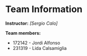 # Team Information

**Instructor:** _[Sergio Calo]_

**Team members:**

* 172142 - Jordi Alfonso 
* 231319 - Lida Calsamiglia 



